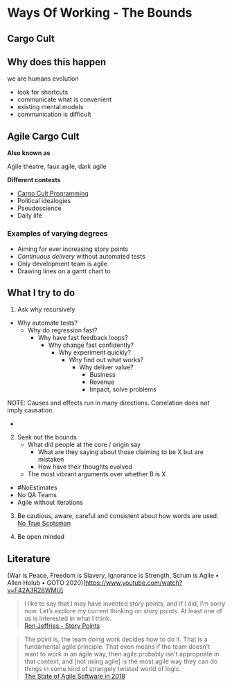 # Ways Of Working - The Bounds

## Cargo Cult



## Why does this happen

we are humans
evolution

- look for shortcuts
- communicate what is convenient
- existing mental models
- communication is difficult

## Agile Cargo Cult

**Also known as**

Agile theatre, faux agile, dark agile

**Different contexts**

- [Cargo Cult Programming](https://en.wikipedia.org/wiki/Cargo_cult_programming)
- Political idealogies
- Pseudoscience
- Daily life

### Examples of varying degrees

- Aiming for ever increasing story points
- *Continuous delivery* without automated tests
- Only development team is agile
- Drawing lines on a gantt chart to  

## What I try to do

1. Ask why recursively

- Why automate tests?
    - Why do regression fast?
        - Why have fast feedback loops?
            - Why change fast confidently?
                - Why experiment quickly?
                    - Why find out what works?
                        - Why deliver value?
                            - Business
                            - Revenue
                            - Impact, solve problems

NOTE: Causes and effects run in many directions. Correlation does not imply causation.

- 

2. Seek out the bounds
    - What did people at the core / origin say
        - What are they saying about those claiming to be X but are mistaken
        - How have their thoughts evolved
    - The most vibrant arguments over whether B is X

- #NoEstimates
- No QA Teams
- Agile without iterations

3. Be cautious, aware, careful and consistent about how words are used. [No True Scotsman](https://en.wikipedia.org/wiki/No_true_Scotsman)

4. Be open minded

## Literature

(War is Peace, Freedom is Slavery, Ignorance is Strength, Scrum is Agile • Allen Holub • GOTO 2020)[https://www.youtube.com/watch?v=F42A3R28WMU]

> I like to say that I may have invented story points, and if I did, I’m sorry now. Let’s explore my current thinking on story points. At least one of us is interested in what I think. 
> <br> [Ron Jeffries - Story Points](https://ronjeffries.com/articles/019-01ff/story-points/Index.html)

> The point is, the team doing work decides how to do it. That is a fundamental agile principle. That even means if the team doesn't want to work in an agile way, then agile probably isn't appropriate in that context, and [not using agile] is the most agile way they can do things in some kind of strangely twisted world of logic.
> <br> [The State of Agile Software in 2018](https://martinfowler.com/articles/agile-aus-2018.html)